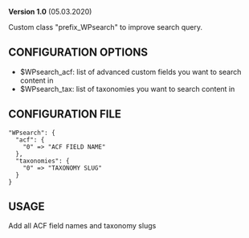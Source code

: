 **Version 1.0** (05.03.2020)

Custom class "prefix_WPsearch" to improve search query.

## CONFIGURATION OPTIONS
* $WPsearch_acf: list of advanced custom fields you want to search content in
* $WPsearch_tax: list of taxonomies you want to search content in

## CONFIGURATION FILE
```
"WPsearch": {
  "acf": {
    "0" => "ACF FIELD NAME"
  },
  "taxonomies": {
    "0" => "TAXONOMY SLUG"
  }
}
```

## USAGE
Add all ACF field names and taxonomy slugs
